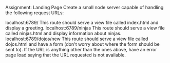 Assignment: Landing Page
Create a small node server capable of handling the following request URLs:

localhost:6789/    This route should serve a view file called index.html and display a greeting.
localhost:6789/ninjas    This route should serve a view file called ninjas.html and display information about ninjas.
localhost:6789/dojos/new    This route should serve a view file called dojos.html and have a form (don't worry about where the form should be sent to).
If the URL is anything other than the ones above, have an error page load saying that the URL requested is not available.
